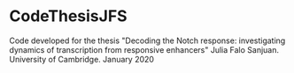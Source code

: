 # CodeThesisJFS
Code developed for the thesis "Decoding the Notch response: investigating dynamics of transcription from responsive enhancers" Julia Falo Sanjuan. University of Cambridge. January 2020
